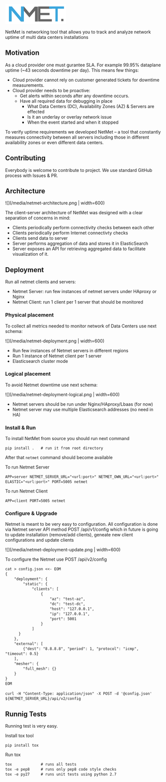![](/media/netmet-logo.png)

NetMet is networking tool that allows you to track and analyze network uptime of multi data centers installations

## Motivation

As a cloud provider one must gurantee SLA. For example 99.95% dataplane uptime
(~43 seconds downtime per day).
This means few things:
- Cloud provider cannot rely on customer generated tickets for downtime measurements.
- Cloud provider needs to be proactive:
  - Get alerts within seconds after any downtime occurs.
  - Have all required data for debugging in place
    - What Data Centers (DC), Availability Zones (AZ) & Servers are effected
    - Is it an underlay or overlay network issue
    - When the event started and when it stopped


To verify uptime requirements we developed NetMet – a tool that constantly
measures connectivity between all servers including those in different
availability zones or even different data centers.

## Contributing

Everybody is welcome to contribute to project.
We use standard GitHub process with Issues & PR.

## Architecture

![](/media/netmet-architecture.png | width=600)

The client-server architecture of NetMet was designed with a clear separation
of concerns in mind:

- Clients periodically perform connectivity checks between each other
- Clients periodically perform Internet connectivty checks
- Clients send data to server
- Server performs aggregation of data and stores it in ElasticSearch
- Server exposes an API for retrieving aggregated data to facilitate visualization of it.

## Deployment

Run all netmet clients and servers:

- Netmet Server: run few instances of netmet servers under HAproxy or Nginx
- Netmet Client: run 1 client per 1 server that should be monitored


### Physical placement

To collect all metrics needed to monitor network of Data Centers use next schema:

![](/media/netmet-deployment.png | width=600)

- Run few instances of Netmet servers in different regions
- Run 1 instance of Netmet client per 1 server
- Elasticsearch cluster mode

### Logical placement

To avoid Netmet downtime use next schema:

![](/media/netmet-deployment-logical.png | width=600)

- Netmet servers should be run under Nginx/HAproxy/Lbaas (for now)
- Netmet server may use multiple Elasticsearch addresses (no need in HA)

### Install & Run

To install NetMet from source you should run next command

    pip install .   # run it from root directory

After that ``netmet`` command should become available

To run Netmet Server

    APP=server NETMET_SERVER_URL="<url:port>" NETMET_OWN_URL="<url:port>" ELASTIC="<url:port>" PORT=5005 netmet

To run Netmet Client

    APP=client PORT=5005 netmet

### Configure & Upgrade

Netmet is meant to be very easy to configuration. All configuration is done
via Netmet server API method POST /api/v1/config which in future is going to
update installation (remove/add clients), geneate new client configurations
and update clients


![](/media/netmet-deployment-update.png | width=600)

To configure the Netmet use POST /api/v2/config

    cat > config.json <<- EOM
    {
        "deployment": {
            "static": {
                "clients": [
                    {
                        "az": "test-az",
                        "dc": "test-dc",
                        "host": "127.0.0.1",
                        "ip": "127.0.0.1",
                        "port": 5001
                    }
                ]
          }
        },
        "external": [
            {"dest": "8.8.8.8", "period": 1, "protocol": "icmp", "timeout": 0.5}
        ],
        "mesher": {
            "full_mesh": {}
        }
    }
    EOM

    curl -H "Content-Type: application/json" -X POST -d '@config.json' ${NETMET_SERVER_URL}/api/v2/config

## Runnig Tests

Running test is very easy.

Install tox tool

    pip install tox

Run tox

    tox             # runs all tests
    tox -e pep8     # runs only pep8 code style checks
    tox -e py27     # runs unit tests using python 2.7
